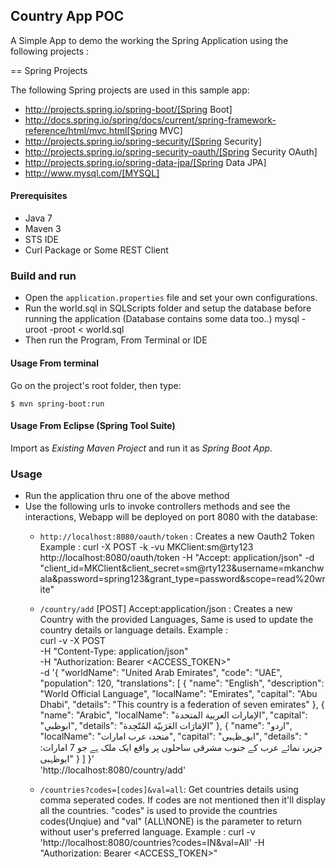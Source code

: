 ## Country App POC

A Simple App to demo the working the Spring Application using the following projects : 

== Spring Projects

The following Spring projects are used in this sample app:

* http://projects.spring.io/spring-boot/[Spring Boot]
* http://docs.spring.io/spring/docs/current/spring-framework-reference/html/mvc.html[Spring MVC]
* http://projects.spring.io/spring-security/[Spring Security]
* http://projects.spring.io/spring-security-oauth/[Spring Security OAuth]
* http://projects.spring.io/spring-data-jpa/[Spring Data JPA]
* http://www.mysql.com/[MYSQL]

#### Prerequisites
- Java 7
- Maven 3
- STS IDE
- Curl Package or Some REST Client

### Build and run
- Open the `application.properties` file and set your own configurations.
- Run the world.sql in SQLScripts folder and setup the database before running the application (Database contains some data too..)
 		mysql -uroot -proot < world.sql
- Then run the Program, From Terminal or IDE

#### Usage From terminal

Go on the project's root folder, then type:

    $ mvn spring-boot:run

#### Usage From Eclipse (Spring Tool Suite)

Import as *Existing Maven Project* and run it as *Spring Boot App*.

### Usage

- Run the application thru one of the above method
- Use the following urls to invoke controllers methods and see the interactions, Webapp will be deployed on port 8080
  with the database:
    * `http://localhost:8080/oauth/token` : Creates a new Oauth2 Token
     Example : curl -X POST -k -vu MKClient:sm@rty123 http://localhost:8080/oauth/token -H "Accept: application/json" -d "client_id=MKClient&client_secret=sm@rty123&username=mkanchwala&password=spring123&grant_type=password&scope=read%20write"
     
    * `/country/add` [POST] Accept:application/json : Creates a new Country with the provided Languages, Same is used to update the country details or language details.
    Example :     
    curl -v -X POST \
	   -H "Content-Type: application/json" \
	   -H "Authorization: Bearer <ACCESS_TOKEN>" \
	   -d '{
		    "worldName": "United Arab Emirates",
		    "code": "UAE",
		    "population": 120,
		    "translations": [
			{
			    "name": "English",
			    "description": "World Official Language",
			    "localName": "Emirates",
			    "capital": "Abu Dhabi",
			    "details": "This country is a federation of seven emirates"
			},
			{
			    "name": "Arabic",
			    "localName": "الإمارات العربية المتحدة",
			    "capital": "ابوظبي",
			    "details": "الإمَارَات العَرَبيّة المُتّحِدة"
			},
			{
			    "name": "اردو",
			    "localName": "متحدہ عرب امارات",
			    "capital": "ابو_ظہبی",
			    "details": " جزیرہ نمائے عرب کے جنوب مشرقی ساحلوں پر واقع ایک ملک ہے جو 7 امارات: ابوظہبی"
			}
		    ]
		}' \
	   'http://localhost:8080/country/add'
	   
    * `/countries?codes=[codes]&val=all`: Get countries details using comma seperated codes. If codes are not mentioned then it'll display all the countries. "codes" is used to provide the countries codes(Unqiue) and "val" (ALL\NONE) is the parameter to return without user's preferred language.
	Example : 
	curl -v 'http://localhost:8080/countries?codes=IN&val=All' -H "Authorization: Bearer <ACCESS_TOKEN>"
	